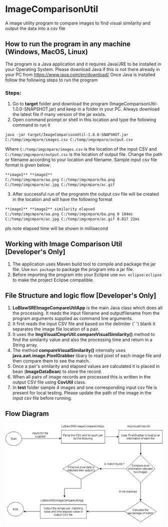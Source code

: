 # ImageComparisonUtil
A image utility program to compare images to find visual similarity and output the data into a csv file

## How to run the program in any machine (Windows, MacOS, Linux)
The program is a Java application and it requires Java/JRE to be installed in your Operating System. Please download Java if this is not there already in your PC from https://www.java.com/en/download/
Once Java is installed follow the following steps to run the program
 
### Steps:

1) Go to **target** folder and download the program (ImageComparisonUtil-1.0.0-SNAPSHOT.jar) and keep in a folder in your PC. Always download the latest file if many version of the jar exists.
2) Open command prompt or shell in this location and type the following command to run it
```
java -jar target/ImageComparisonUtil-1.0.0-SNAPSHOT.jar C:/temp/imgcmpare/images.csv C:/temp/imgcmpare/output.csv
```
Where `C:/temp/imgcmpare/images.csv` is the location of the input CSV and `C:/temp/imgcmpare/output.csv` is the location of output file. Change the path or filename according to your location and filename. Sample input csv file format is given below:
```
**image1** **image2**
C:/temp/imgcmpare/aa.png C:/temp/imgcmpare/ba.png
C:/temp/imgcmpare/ac.jpg C:/temp/imgcmpare/ac.gif
```
3) After successful run of the progranm the output csv file will be created in the location and will have the following format
```
**image1** **image2** similarity elapsed
C:/temp/imgcmpare/aa.png C:/temp/imgcmpare/ba.png 0 104ms
C:/temp/imgcmpare/ac.jpg C:/temp/imgcmpare/ac.gif 0.017 22ms
```
pls note elapsed time will be shown in millisecond

## Working with Image Comparison Util [Developer's Only]
1) The application uses Maven build tool to compile and package the jar file. Use `mvn package` to package the program into a jar file. 
2) Before importing the program into your Eclipse use `mvn eclipse:eclipse` to make the project Eclipse compatible.

## File Structure and logic flow [Developer's Only]
1) **LoBlawSREImageCompareUtilApp** is the main Java class which does all the processing. It reads the input filename and outputfilename from the program arguments supplied as command line arguments.
2) It first reads the input CSV file and based on the delimiter (' ') blank it separates the image file location of a pair.
3) It uses the **ImgVisualCmprUtil.compareVisualSimilarity()** method to find the similarity value and also the processing time and return in a String array.
4) The method **compareVisualSimilarity()** internally uses **java.awt.image.PixelGrabber** libary to read pixel of each image file and then compare them to see the match.
5) Once a pair's similarity and elapsed values are calculated it is placed in bean (**ImageDataBean**) to store the record.
6) When all pairs of image records are processed this is written in the output CSV file using **CsvUtil** class.
7) In **test** folder sample 4 images and one corresponding input csv file is present for local testing. Please update the path of the image in the input csv file before running.

## Flow Diagram
![Flow Diagram](https://github.com/suvorajb/ImageComparisonUtil/blob/master/Flow%20Diagram.png)
